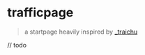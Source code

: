 # trafficpage

> a startpage heavily inspired by [\_traichu](https://github.com/Tressley/_traichu)

// todo
